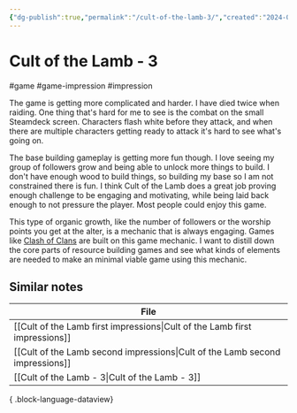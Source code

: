 ```yaml
---
{"dg-publish":true,"permalink":"/cult-of-the-lamb-3/","created":"2024-01-03T14:18:46.383+09:00","updated":"2024-01-03T14:33:14.210+09:00"}
---
```


# Cult of the Lamb - 3

#game #game-impression #impression 

The game is getting more complicated and harder. I have died twice when raiding. One thing that's hard for me to see is the combat on the small Steamdeck screen. Characters flash white before they attack, and when there are multiple characters getting ready to attack it's hard to see what's going on. 

The base building gameplay is getting more fun though. I love seeing my group of followers grow and being able to unlock more things to build. I don't have enough wood to build things, so building my base so I am not constrained there is fun. I think Cult of the Lamb does a great job proving enough challenge to be engaging and motivating, while being laid back enough to not pressure the player. Most people could enjoy this game.

This type of organic growth, like the number of followers or the worship points you get at the alter, is a mechanic that is always engaging. Games like [Clash of Clans](https://en.wikipedia.org/wiki/Clash_of_Clans) are built on this game mechanic. I want to distill down the core parts of resource building games and see what kinds of elements are needed to make an minimal viable game using this mechanic.

## Similar notes

| File                                                                            |
| ------------------------------------------------------------------------------- |
| [[Cult of the Lamb first impressions\|Cult of the Lamb first impressions]]   |
| [[Cult of the Lamb second impressions\|Cult of the Lamb second impressions]] |
| [[Cult of the Lamb - 3\|Cult of the Lamb - 3]]                               |

{ .block-language-dataview}
